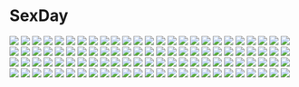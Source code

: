 # SexDay
![](https://konachan.com/image/9fce1355c154090b577bcd0ae84cef47/Konachan.com%20-%20203767%20aoi_shizuka%20bikini%20blush%20breast_hold%20breasts%20cleavage%20minami_kanako%20miyazawa_riona%20nipples%20pool%20see_through%20swimsuit%20tagme_%28artist%29%20underboob%20wet.jpg)
![](https://konachan.com/jpeg/a1f84d9e5afacf01fdc89747d8447e81/Konachan.com%20-%20235169%20anus%20bra%20breasts%20brown_eyes%20censored%20cum%20game_cg%20long_hair%20male%20nipples%20panties%20panty_pull%20pantyhose%20penis%20pussy%20reflection%20sex%20skirt%20underwear%20wet.jpg)
![](https://konachan.com/jpeg/d2567f5df414845bdd670aef2fe1df44/Konachan.com%20-%20253742%202girls%20close%20kirisame_marisa%20patchouli_knowledge%20shoujo_ai%20touhou%20vanilla_%28miotanntann%29.jpg)
![](https://konachan.com/jpeg/db36d16a71164adafd2bd91046f1d684/Konachan.com%20-%20234239%20aliasing%20aqua_eyes%20aqua_hair%20armor%20blush%20breasts%20building%20dress%20gloves%20hat%20long_hair%20megumin%20red_eyes%20saraki%20short_hair%20signed%20water%20witch_hat.jpg)
![](https://konachan.com/image/1d001db2a1afa27d46141535c26efd84/Konachan.com%20-%2047770%20chibi%20hat%20touhou%20yakumo_yukari%20zoom_layer.jpg)
![](https://konachan.com/image/5cd3d1be1274163c45191d58c940d8ff/Konachan.com%20-%2096172%20akihime_sumomo%20itou_noiji%20nanatsuiro_drops.jpg)
![](https://konachan.com/jpeg/a94b587a38bbc03b1348a28abc4e0a9b/Konachan.com%20-%20250463%20anthropomorphism%20ar_mess%20black_hair%20blush%20breasts%20erect_nipples%20eyepatch%20naked_shirt%20navel%20no_bra%20open_shirt%20shirt%20third-party_edit%20white%20yellow_eyes.jpg)
![](https://konachan.com/image/0c86acea003cf583c380cf17316701b7/Konachan.com%20-%2011451%20tagme.jpg)
![](https://konachan.com/image/de3786179b9243fb78a0782148759836/Konachan.com%20-%2034842%20konoe_konoka%20mahou_sensei_negima%20umbrella.jpg)
![](https://konachan.com/jpeg/6b56c4746944d66660a49c967d1cb957/Konachan.com%20-%2058250%20araragi_karen%20araragi_tsukihi%20bakemonogatari%20monogatari_%28series%29%20vector.jpg)
![](https://konachan.com/jpeg/12e58bd56516ae2c0a6f239089d535cb/Konachan.com%20-%20166653%20black_hair%20blush%20bow%20hottan%21%20navel%20panties%20red_eyes%20skirt%20striped_panties%20thighhighs%20twintails%20underwear%20wink%20yazawa_nico.jpg)
![](https://konachan.com/jpeg/c5ad1662c7e2c0bae5029ac73e7f4c34/Konachan.com%20-%2037350%20animal_ears%20foxgirl%20kawai_ameri%20kisaragi_mifuyu%20mito_mashiro%20moekibara_fumitake%20skirt%20takanashi_yumina%20tayutama%20thighhighs.jpg)
![](https://konachan.com/image/910385bde97bfbc86b4e91cb4f008d6a/Konachan.com%20-%206278%20demon%20ragnarok_online%20succubus.jpg)
![](https://konachan.com/image/c72156975fa45462f202f3bb649b09ce/Konachan.com%20-%20156158%20bow%20brown_hair%20dress%20gun%20reiuji_utsuho%20total9%20touhou%20weapon%20wings%20yellow_eyes.jpg)
![](https://konachan.com/image/5aed38495e05508b00d4ff9dc7ccc991/Konachan.com%20-%20205894%20airspace%20close%20fang%20feathers%20horns%20original%20purple_hair%20realistic%20red_eyes%20twintails.jpg)
![](https://konachan.com/image/981810fc5f1a41f9ec7c38ced45dc6ee/Konachan.com%20-%2081002%202girls%20animal_ears%20ass%20catgirl%20hakurei_reimu%20japanese_clothes%20kochiya_sanae%20miko%20open_shirt%20panties%20striped_panties%20tail%20thighhighs%20touhou%20underwear.jpg)
![](https://konachan.com/jpeg/2b879bc10870d64190169b297acc486e/Konachan.com%20-%20240608%20blonde_hair%20caucasus%20dress%20flowers%20long_hair%20nanatsuki_shion%20petals%20red_eyes%20sugina_miki%20tree.jpg)
![](https://konachan.com/image/c638384ef01225a65809dd0f3e233edf/Konachan.com%20-%20203640%20black_hair%20brown_eyes%20chien%20long_hair%20nipples%20nude%20shiwasu_horio%20sorimachi_yuriko%20yakusoku_love_harem.jpg)
![](https://konachan.com/jpeg/34b5310b70574eee8d57a0fc165a3249/Konachan.com%20-%20267738%202girls%20anthropomorphism%20blush%20cameltoe%20eyepatch%20i-58_%28kancolle%29%20long_hair%20pink_hair%20school_swimsuit%20short_hair%20swimsuit%20tsukemon%20white%20white_hair.jpg)
![](https://konachan.com/image/9bcab70922ed1bb1b2d31f8ec1fc680d/Konachan.com%20-%2067124%20hanato_kobato%20ioryogi%20kobato.jpg)
![](https://konachan.com/jpeg/db0dbd5ed7735caa4e8b455499d495b3/Konachan.com%20-%20296831%202girls%20apron%20bikini%20blonde_hair%20blue_eyes%20breasts%20bunny_ears%20cameltoe%20headdress%20hoto_mocha%20long_hair%20maid%20petals%20ponytail%20swimsuit%20wristwear.jpg)
![](https://konachan.com/jpeg/b8b1da9e8318ac266b889d175a7ecfb5/Konachan.com%20-%20262262%20brown_hair%20clouds%20flowers%20gloves%20gun%20long_hair%20original%20pantyhose%20scenic%20school_uniform%20short_hair%20skirt%20sky%20treeware%20weapon.jpg)
![](https://konachan.com/image/f51cfea2d54e19422ad9a8b11b40523a/Konachan.com%20-%20205160%20flowers%20food%20fruit%20garter%20kneehighs%20magicians%20orange_eyes%20orange_%28fruit%29%20original%20pink_hair%20ribbons%20rose%20signed.jpg)
![](https://konachan.com/image/e2f768a0597a139ce3f1176c8dd48c45/Konachan.com%20-%2084437%20cameltoe%20fang%20halloween%20hat%20moon%20panties%20pumpkin%20skyfish%20thighhighs%20underwear%20witch%20yukie.jpg)
![](https://konachan.com/image/daddbf6994c53a97fd55363116501bb2/Konachan.com%20-%20288884%20black_hair%20blue_eyes%20blush%20dress%20elbow_gloves%20gloves%20jpeg_artifacts%20long_hair%20tagme_%28character%29%20wings%20yaekn.jpg)
![](https://konachan.com/image/3c13e08feb1421da9e35e312ce5084f7/Konachan.com%20-%2026948%20disgaea%20etna%20flonne%20jennifer%20pointed_ears.jpg)
![](https://konachan.com/jpeg/26e706b78b0496019d2b40b5439be7cc/Konachan.com%20-%20146335%202girls%20bikini%20breasts%20cleavage%20game_cg%20kusunoki_hibiki%20kusunoki_kukune%20long_hair%20mitha%20nanawind%20navel%20swimsuit%20twintails%20water%20yuyukana.jpg)
![](https://konachan.com/jpeg/430c16f50b25b4fe6ae0dd3c8a03803b/Konachan.com%20-%20183291%20blue_hair%20senki_zesshou_symphogear%20sideboob%20third-party_edit%20white%20yukine_chris.jpg)
![](https://konachan.com/image/bcddec027861324889675bf65df7e44e/Konachan.com%20-%20145885%20blonde_hair%20demon%20horns%20kotoba_noriaki%20nopan%20original%20short_hair%20tail%20thighhighs%20wings%20yellow_eyes.jpg)
![](https://konachan.com/jpeg/051f61c4bfc60e77306c7212d4ce47bf/Konachan.com%20-%20247417%202girls%20aqua_eyes%20barefoot%20beach%20bikini%20blonde_hair%20blue_hair%20blush%20breasts%20clouds%20megami%20orange_eyes%20scan%20short_hair%20sky%20swimsuit%20twintails.jpg)
![](https://konachan.com/image/860ff26ec5b2f3c64f62f546318a1d11/Konachan.com%20-%20148851%20breasts%20leviathan_%28the_seven_deadly_sins%29%20nipples%20nude%20oinari_risuru%20purple_hair%20the_seven_deadly_sins.jpg)
![](https://konachan.com/jpeg/c64e567e8f5e0b3d60beed33c30171cc/Konachan.com%20-%2095529%20black_hair%20christmas%20hinata_mutsuki%20izumi_kyouka%20long_hair%20ponytail%20skyfish%20yotsuiro_passionato%21.jpg)
![](https://konachan.com/jpeg/66154ea38960964e87a2f11f7ed8f53c/Konachan.com%20-%20122194%20coffee-kizoku%20cure_girl%20game_cg%20green_eyes%20green_hair%20kagamihara_itsuha%20long_hair%20towel%20wet.jpg)
![](https://konachan.com/jpeg/8e540f530a353ed12338c66cc2804f64/Konachan.com%20-%20287950%202girls%20bed%20blush%20breasts%20chihuri405%20cleavage%20gray_eyes%20gray_hair%20hug%20kiss%20long_hair%20original%20red_hair%20shirt%20shorts%20thighhighs%20yellow_eyes%20yuri.jpg)
![](https://konachan.com/jpeg/d2436164ee32bd0b75757a34cbde4277/Konachan.com%20-%2083305%20black_rock_shooter%20chain%20katana%20kuroi_mato%20sword%20weapon.jpg)
![](https://konachan.com/jpeg/65e885a70e1daee64570a2c32f45fd9f/Konachan.com%20-%20269565%20bodysuit%20breasts%20dark_skin%20fate_grand_order%20fate_%28series%29%20flowers%20gloves%20headband%20miko_92%20navel%20purple_eyes%20purple_hair%20short_hair%20white.jpg)
![](https://konachan.com/image/737ec437d9d2db5c6c245c3ee9cd83ef/Konachan.com%20-%2052799%20akiyama_mio%20bunnygirl%20hirasawa_yui%20japanese_clothes%20k-on%21%20kimono%20kotobuki_tsumugi%20nakano_azusa%20swimsuit%20tainaka_ritsu.jpg)
![](https://konachan.com/jpeg/0796f46867cc92e74f81f2ac85acd75d/Konachan.com%20-%20281802%20aqua_eyes%20blush%20bra%20breast_hold%20breasts%20brown_hair%20censored%20fingering%20game_cg%20long_hair%20navel%20nipples%20panties%20panty_pull%20pussy%20rozea%20underwear.jpg)
![](https://konachan.com/image/f8bbbb355ca3b10f0291d62a7b0230a0/Konachan.com%20-%20203107%20blue_eyes%20breasts%20cleavage%20dress%20long_hair%20original%20planet%20purple_hair%20stars%20yandywu.jpg)
![](https://konachan.com/jpeg/ffbfa8e504bb24d8b57416eeaaf1c76b/Konachan.com%20-%20138084%20bakemonogatari%20hat%20monogatari_%28series%29%20sengoku_nadeko%20transparent%20vector%20wink.jpg)
![](https://konachan.com/jpeg/a96b97a6e002ce78d5d650194dea1a9a/Konachan.com%20-%20167404%20blush%20bow%20braids%20daikou_wakako%20food%20game_cg%20green_eyes%20headband%20hearts_%28company%29%20ice_cream%20long_hair%20natsume_eri%20purple_hair%20school_uniform%20skirt.jpg)
![](https://konachan.com/image/b69802575cd6e920dbfdc5f3984b167c/Konachan.com%20-%207630%20berrys%20satou_haruki%20sphere%20waitress.jpg)
![](https://konachan.com/image/5561673f1b6516113ce12a434758b111/Konachan.com%20-%20259164%20animal%20bird%20blush%20breasts%20cleavage%20dress%20feathers%20headdress%20long_hair%20minami_mofuko%20original%20owl%20purple_hair.jpg)
![](https://konachan.com/jpeg/0982781295f089b17ecf6b49169301dd/Konachan.com%20-%20290010%20breasts%20caenis_%28fate%29%20dark_skin%20fate_grand_order%20fate_%28series%29%20no_bra%20panties%20ranma_%28kamenrideroz%29%20tattoo%20thighhighs%20underwear.jpg)
![](https://konachan.com/image/c55bd38e8d782fb32ae931d6bf23c783/Konachan.com%20-%2035674%20bamboo_blade%20barefoot%20kawazoe_tamaki%20taka_tony.jpg)
![](https://konachan.com/image/4a035857e1dbc508c887f928cf6adfd0/Konachan.com%20-%2026279%20alphonse_elric%20edward_elric%20fullmetal_alchemist%20jean_havoc%20maes_hughes%20roy_mustang%20winry_rockbell.jpg)
![](https://konachan.com/image/e715c07513ba772d347961cb85dab975/Konachan.com%20-%20161861%20akemi_homura%20kaname_madoka%20mahou_shoujo_madoka_magica%20miki_sayaka%20mmco%20sakura_kyouko%20tomoe_mami.jpg)
![](https://konachan.com/jpeg/6cb63244ced625af8d9104cab527124b/Konachan.com%20-%20278014%202girls%20brown_hair%20cake%20candy%20chocolate%20drink%20food%20fruit%20ice_cream%20loli%20long_hair%20original%20pink_hair%20ponytail%20short_hair%20strawberry%20yuuhagi.jpg)
![](https://konachan.com/image/cda42c7a00e2fe4b90f2066164ace678/Konachan.com%20-%2044651%20fine%20fushigiboshi_no_futago_hime%20over_drive%20rein%20swimsuit%20tagme%20white.jpg)
![](https://konachan.com/image/cc07753d0adeb9729a59786faeedb2a6/Konachan.com%20-%2023592%20fate_stay_night%20fate_%28series%29%20fujimura_taiga%20illyasviel_von_einzbern%20matou_sakura%20medea_%28fate%29%20pointed_ears%20rider%20saber%20tohsaka_rin%20yellow.jpg)
![](https://konachan.com/jpeg/cf0850f8363752eb0b7f11e0bd5fa7fa/Konachan.com%20-%20174016%20ass%20blonde_hair%20blush%20game_cg%20hulotte%20ikegami_akane%20imouto_no_okage_de_mote_sugite_yabai%20mizunashi_miya%20nude%20purple_eyes%20short_hair%20towel%20wet.jpg)
![](https://konachan.com/image/82d084daa2b6a57670168fb62f0c6d49/Konachan.com%20-%2054415%20pandora_hearts%20vincent_nightray.jpg)
![](https://konachan.com/jpeg/db9a43613df35269c83e9f2888491b20/Konachan.com%20-%2067510%20aizawa_sakuya%20brown_hair%20green_eyes%20hayate_no_gotoku%20short_hair%20skirt.jpg)
![](https://konachan.com/jpeg/43816b4f94f9242bacd4d42c8604a580/Konachan.com%20-%20285942%20armor%20ass%20bandage%20breasts%20cat_smile%20cleavage%20cropped%20fang%20fishine%20gradient%20headband%20headdress%20long_hair%20sideboob%20tattoo%20waifu2x%20wink%20wristwear.jpg)
![](https://konachan.com/image/02324507a0aba044797f35041a8b805c/Konachan.com%20-%20245211%20aliasing%20nobody%20original%20paper%20scenic%20shade%20tracyton.jpg)
![](https://konachan.com/jpeg/2ab890ad970cd271c0f9746bddb6fdf2/Konachan.com%20-%20256112%202girls%20fingering%20hasekura_airi%20misaki_kurehito%20sasaki_kaori%20scan%20trumple%20ushinawareta_mirai_wo_motomete%20yuri.jpg)
![](https://konachan.com/jpeg/68f9b0ce609f01e332894bf1363f90b4/Konachan.com%20-%20241840%202girls%20brown_hair%20kunikida_hanamaru%20kurosawa_ruby%20loli%20love_live%21_sunshine%21%21%20orange_eyes%20red_hair%20short_hair%20skirt%20tagme_%28artist%29%20twintails.jpg)
![](https://konachan.com/image/8d60371884ce146373dc0e4df2ee243e/Konachan.com%20-%2076833%20angel_beats%21%20tachibana_kanade%20zoom_layer.jpg)
![](https://konachan.com/image/6c9bb12ae85b5ed2865b0354564974da/Konachan.com%20-%2042728%20ar_tonelico%20ar_tonelico_ii%20aurica_nestmile%20cloche_leythal_pastalia%20jakuri%20luca_trulyworth%20misha_arsellec_lune%20shurelia.jpg)
![](https://konachan.com/image/f757db2b574a72ea1de199940181aea5/Konachan.com%20-%20110857%20aqua_hair%20bubbles%20clouds%20eureka%20eureka_seven%20hrd%20sky%20wings.jpg)
![](https://konachan.com/image/2fbcf3c8863fcff9bb4e1a3dd88ed0e9/Konachan.com%20-%20163623%20ass%20barefoot%20beach%20bikini%20breasts%20brown_hair%20clouds%20kumatora_tatsumi%20logo%20minakawa_mayuka%20nipples%20purple_eyes%20see_through%20swim_ring%20swimsuit%20wet.jpg)
![](https://konachan.com/image/d9af19acc0d8efd8f1a392ec2128d768/Konachan.com%20-%2047298%20blonde_hair%20brown_hair%20green_eyes%20hina_ichigo%20kashiwaba_tomoe%20rozen_maiden%20short_hair.jpg)
![](https://konachan.com/image/b5924db98d409a4e5ac4b541b4c353e3/Konachan.com%20-%2044780%20esther_blanchett%20flowers%20nun%20rose%20trinity_blood.jpg)
![](https://konachan.com/image/0ae09595d631c27ed68423d560d3a6a0/Konachan.com%20-%2073719%20green_eyes%20green_hair%20harukanaru_toki_no_naka_de_3%20hug%20japanese_clothes%20kimono%20male%20nozomi_kasuga%20pink_hair.jpg)
![](https://konachan.com/jpeg/2b44e8338d542f4f4254268fd7042628/Konachan.com%20-%20221417%20animal_ears%20barefoot%20blue_eyes%20blush%20book%20bunny_ears%20bunnygirl%20couch%20kushida_you%20loli%20lolita_fashion%20original%20pink_hair.jpg)
![](https://konachan.com/image/ece70f429411093c4caacbe10fc4f232/Konachan.com%20-%2041101%20aisia%20da_capo%20shirakawa_kotori.jpg)
![](https://konachan.com/jpeg/d9055666404bf3f54c945fc15ed7b9bf/Konachan.com%20-%20224361%20blue_eyes%20brown_hair%20clouds%20gloves%20hoodie%20kneehighs%20oota_youjo%20original%20ponytail%20scenic%20sky%20sword%20tree%20water%20weapon.jpg)
![](https://konachan.com/jpeg/74e5d517740a2fa33c4f0aa94fa54815/Konachan.com%20-%20201170%20anthropomorphism%20atha%20battleship_hime%20black_hair%20garter%20horns%20kantai_collection%20long_hair%20red_eyes%20watermark.jpg)
![](https://konachan.com/image/cd131107885b09fb528a1ebda56bef62/Konachan.com%20-%20244920%20anthropomorphism%20aqua_eyes%20blush%20breasts%20cang_se_ye_hua%20gloves%20gray_hair%20military%20panties%20pantyhose%20short_hair%20skirt%20twintails%20underwear%20uniform.jpg)
![](https://konachan.com/image/a9817b1b0d71f164184dd3f6372027a7/Konachan.com%20-%2064231%20hatsune_miku%20twintails%20vocaloid.jpg)
![](https://konachan.com/image/90f624563d69b2fae69c180577b0cb3f/Konachan.com%20-%20295236%20animal_ears%20braids%20cat_smile%20catgirl%20close%20dress%20goth-loli%20kaenbyou_rin%20pointed_ears%20red_eyes%20red_hair%20signed%20tail%20touhou%20toutenkou%20white.jpg)
![](https://konachan.com/jpeg/9b92686f7eb3b5a7031bac1bd2d1efb8/Konachan.com%20-%20130251%20ibara_kasen%20tagme%20touhou.jpg)
![](https://konachan.com/image/2ce3d30458315af45c4068647b8715c9/Konachan.com%20-%2085944%20chuck%20panty_%26_stocking_with_garterbelt%20panty_%28character%29%20stocking_%28character%29.jpg)
![](https://konachan.com/jpeg/badd662441e786f32bc9a1bcef5677ca/Konachan.com%20-%2081140%20hatsune_miku%20twintails%20vocaloid.jpg)
![](https://konachan.com/image/7787da8385a4fedb7cc0e521f6e0ec97/Konachan.com%20-%20118347%20green_hair%20gumi%20headdress%20long_hair%20nou%20vocaloid.jpg)
![](https://konachan.com/image/e3ff8c401a0e9537a840220cc69925ea/Konachan.com%20-%2016028%20capura_lin%20tagme.jpg)
![](https://konachan.com/jpeg/41a215678e56f402224994578344cc36/Konachan.com%20-%20173898%20blue_eyes%20daiba_kanon%20elbow_gloves%20erina_der_vogelweid%20gloves%20god_eater%20gray_hair%20hat%20pink_hair%20shoujo_ai%20skirt%20thighhighs%20tsuchikure_%283105mitoko%29.jpg)
![](https://konachan.com/image/88a176b4e57af7d892945ee045b527bb/Konachan.com%20-%2098493%20boots%20cerberus1013%20corset%20feathers%20gun%20magic%20mahou_shoujo_madoka_magica%20thighhighs%20tomoe_mami%20weapon%20wings.jpg)
![](https://konachan.com/image/24188ea154da8caec0b0df32a9211803/Konachan.com%20-%2093401%20akabane_%28zebrasmise%29%20animal%20dog%20hat%20long_hair%20snow%20stars%20water.jpg)
![](https://konachan.com/jpeg/75269f038ba0fb00fb0e1e3897150d30/Konachan.com%20-%20103545%20blonde_hair%20dress%20flowers%20gosick%20goth-loli%20green_eyes%20lolita_fashion%20long_hair%20machinosuke%20victorique_de_broix.jpg)
![](https://konachan.com/image/2116986dfd8363cbcb8dfc1fcf956af2/Konachan.com%20-%20272223%20blue_eyes%20bodysuit%20breast_hold%20clouds%20headdress%20iron_saga%20karas_%28iron_saga%29%20long_hair%20see_through%20skirt%20sky%20to-matoma%20white_hair.jpg)
![](https://konachan.com/image/25b8ba62b4b6baf82f9c0d8e72bc685e/Konachan.com%20-%20189771%20animal%20bird%20dress%20lin%2B%20long_hair%20original%20pink_eyes%20pink_hair%20signed.jpg)
![](https://konachan.com/jpeg/aa0752537e8e82a7a61c99aa9541dde6/Konachan.com%20-%20194703%20barefoot%20blue_eyes%20blue_hair%20blush%20brown_hair%20dog_days%20doggirl%20flat_chest%20gloves%20long_hair%20nyantype%20pink_hair%20ponytail%20scan%20short_hair%20tail.jpg)
![](https://konachan.com/image/5f843d4c198d9f47621c08e953fcc06a/Konachan.com%20-%20275349%202girls%20bikini%20blush%20boots%20breasts%20christmas%20cleavage%20gloves%20hat%20long_hair%20navel%20red_eyes%20ribbons%20santa_hat%20swimsuit%20thighhighs%20twintails%20underboob.jpg)
![](https://konachan.com/image/ce630e28ce901b34965fef09b93f5c00/Konachan.com%20-%20145146%20brown_eyes%20brown_hair%20hoshina_yuki%20love_sick_puppies%20sankuro%20school_uniform.jpg)
![](https://konachan.com/image/441d74577a55753399387fb24196cd7d/Konachan.com%20-%20307250%20ass%20bicycle%20bike_shorts%20doubutsu_no_mori%20gloves%20original%20shorts%20tienao.jpg)
![](https://konachan.com/image/83d853876beb3e06099d5c47906ffcae/Konachan.com%20-%2015007%20flcl.jpg)
![](https://konachan.com/image/8d8c0e0679c809cbda82580554065246/Konachan.com%20-%20224073%20aqua_hair%20bow%20dress%20kagiyama_hina%20shimotsuki_keisuke%20thighhighs%20touhou%20zettai_ryouiki.jpg)
![](https://konachan.com/jpeg/ff169a5c7782d2e8f451a2f99f411433/Konachan.com%20-%20190042%20breasts%20erect_nipples%20no_bra%20panties%20see_through%20thighhighs%20third-party_edit%20underwear%20white%20yuzuki_n_dash.jpg)
![](https://konachan.com/image/d0a7d4ad20ffb9256a37133b38f086af/Konachan.com%20-%20181271%20animal_ears%20blonde_hair%20blue_eyes%20breasts%20cleavage%20cubies_%28tiger_205%29%20gun%20original%20tail%20thighhighs%20weapon.jpg)
![](https://konachan.com/jpeg/2ae274769f955b36800c7c5efd484974/Konachan.com%20-%20204341%20akame%20akame_ga_kill%21%20black%20black_hair%20katana%20nimeevolution%20rain%20red_eyes%20scarf%20sword%20tie%20water%20watermark%20weapon.jpg)
![](https://konachan.com/image/c3fef15c5636b4151b600622dc39a447/Konachan.com%20-%2020286%20haibane_renmei.jpg)
![](https://konachan.com/image/d3f193ec537f078c9351a1b514cccb21/Konachan.com%20-%2093513%20blue_hair%20earth%20moon%20necklace%20original%20planet%20space%20stars%20tatapopo%20thighhighs%20water%20wet.jpg)
![](https://konachan.com/image/487ebd047d61592f3f6068b6bd74cc8a/Konachan.com%20-%20125970%20artoria_pendragon_%28all%29%20barefoot%20blonde_hair%20clouds%20fate_%28series%29%20fate_stay_night%20green_eyes%20japanese_clothes%20namonashi%20saber%20snow.jpg)
![](https://konachan.com/jpeg/c52596250cab081cfc5dc0fbbecc7ce7/Konachan.com%20-%20205643%20bunnygirl%20clownpiece%20doremy_sweet%20fairy%20group%20hakurei_reimu%20junko%20kishin_sagume%20kochiya_sanae%20miko%20ringo_%28touhou%29%20seiran%20tagme_%28artist%29%20touhou%20witch.jpg)
![](https://konachan.com/image/ad9fc4bdd368da5536518b770c398d2b/Konachan.com%20-%2018850%20logo%20mayuko_chigasaki%20niea_7%20niea_%28character%29%20pointed_ears.jpg)
![](https://konachan.com/jpeg/e2d0add0b4e202c307c5b964f47d64f9/Konachan.com%20-%20240076%20anthropomorphism%20bikini%20blue_eyes%20bow%20breasts%20brown_hair%20maya_%28kancolle%29%20navel%20sakiyamama%20short_hair%20signed%20skintight%20swimsuit%20tan_lines%20white.jpg)
![](https://konachan.com/jpeg/0e93d00b4596ef91a5403797e0af19af/Konachan.com%20-%2047949%202girls%20harukaze_setsuna%20no_bra%20panties%20ribbons%20see_through%20thighhighs%20tinkle%20underwear.jpg)
![](https://konachan.com/image/7edb199811701a7eb964056553ff87d8/Konachan.com%20-%20282541%20food%20forest%20headdress%20maid%20mochiko_%28mochiko3121%29%20original%20tree%20water%20wristwear.jpg)
![](https://konachan.com/jpeg/db298f13a14f7230114598591c3df69b/Konachan.com%20-%20268761%20animal%20animal_ears%20aqua_eyes%20beach%20bikini%20bird%20candy%20clouds%20drink%20flowers%20gray_hair%20lollipop%20long_hair%20original%20sky%20swimsuit%20tree%20water.jpg)
